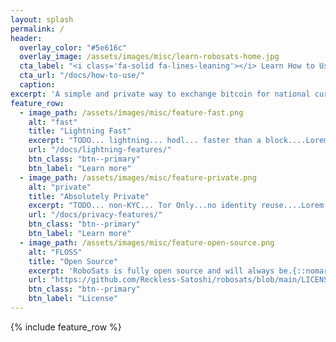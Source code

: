 ```yaml
---
layout: splash
permalink: /
header:
  overlay_color: "#5e616c"
  overlay_image: /assets/images/misc/learn-robosats-home.jpg
  cta_label: "<i class='fa-solid fa-lines-leaning'></i> Learn How to Use Now"
  cta_url: "/docs/how-to-use/"
  caption:
excerpt: 'A simple and private way to exchange bitcoin for national currencies.<br /> <i class="fa-solid fa-bolt"></i> <small><a href="https://robosats.com">Use RoboSats with Tor Browser</a></small><br /> <i class="fa-brands fa-github-alt"></i> <small><a href="https://github.com/reckless-satoshi/robosats">GitHub Project Page</a></small>'
feature_row:
  - image_path: /assets/images/misc/feature-fast.png
    alt: "fast"
    title: "Lightning Fast"
    excerpt: "TODO... lightning... hodl... faster than a block....Lorem ipsum dolor sit amet, consetetur sadipscing elitr, sed diam nonumy eirmod tempor invidunt ut labore et dolore"
    url: "/docs/lightning-features/"
    btn_class: "btn--primary"
    btn_label: "Learn more"
  - image_path: /assets/images/misc/feature-private.png
    alt: "private"
    title: "Absolutely Private"
    excerpt: "TODO... non-KYC... Tor Only...no identity reuse....Lorem ipsum dolor sit amet, consetetur sadipscing elitr, sed diam nonumy eirmod<br/>"
    url: "/docs/privacy-features/"
    btn_class: "btn--primary"
    btn_label: "Learn more"
  - image_path: /assets/images/misc/feature-open-source.png
    alt: "FLOSS"
    title: "Open Source"
    excerpt: 'RoboSats is fully open source and will always be.{::nomarkdown}<p style="margin-top: -5px;margin-bottom: 0px"><iframe style="display: inline-block;" src="https://ghbtns.com/github-btn.html?user=reckless-satoshi&repo=robosats&type=star&count=true&size=large" frameborder="0" scrolling="0" width="160px" height="30px"></iframe><iframe style="display: inline-block;" src="https://ghbtns.com/github-btn.html?user=reckless-satoshi&repo=robosats&type=fork&count=true&size=large" frameborder="0" scrolling="0" width="158px" height="30px"></iframe></p>{:/nomarkdown}'
    url: "https://github.com/Reckless-Satoshi/robosats/blob/main/LICENSE"
    btn_class: "btn--primary"
    btn_label: "License" 
---
```

{% include feature_row %}
